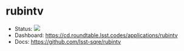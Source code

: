 # rubintv

- Status: ![](https://cd.roundtable.lsst.codes/api/badge?name=rubintv)
- Dashboard: https://cd.roundtable.lsst.codes/applications/rubintv
- Docs: https://github.com/lsst-sqre/rubintv
